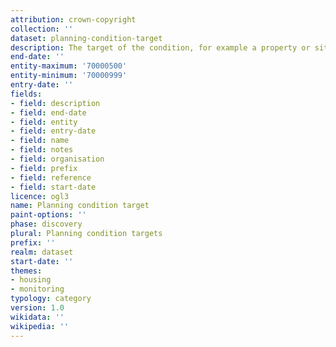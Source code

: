 ```yaml
---
attribution: crown-copyright
collection: ''
dataset: planning-condition-target
description: The target of the condition, for example a property or site
end-date: ''
entity-maximum: '70000500'
entity-minimum: '70000999'
entry-date: ''
fields:
- field: description
- field: end-date
- field: entity
- field: entry-date
- field: name
- field: notes
- field: organisation
- field: prefix
- field: reference
- field: start-date
licence: ogl3
name: Planning condition target
paint-options: ''
phase: discovery
plural: Planning condition targets
prefix: ''
realm: dataset
start-date: ''
themes:
- housing
- monitoring
typology: category
version: 1.0
wikidata: ''
wikipedia: ''
---
```

